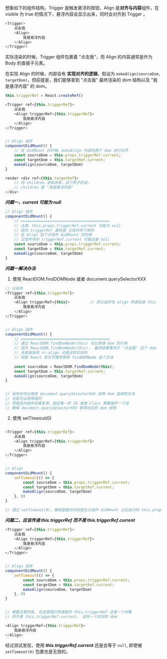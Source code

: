 想象如下的组件结构，Trigger 是触发悬浮的按钮，Align 是**对齐与内容**组件，在 visible 为 true 的情况下，悬浮内容会显示出来，同时会对齐到 Trigger 。 

```js
<Trigger>
    点击我
    <Align>
        我是悬浮内容
    </Align>
</Trigger>
```

实际渲染的时候，Trigger 组件包裹着 "点击我"，而 Align 的内容通常是作为 Body 的直接子元素。  

在实现 Align 的时候，内部会有 **实现对齐的逻辑**，假设为 `makeAlign(sourceDom, targetDom)`，但前提是，我们能够拿到 "点击我" 最终渲染的 dom 结构以及 "我是悬浮内容" 的 dom。  

```js
this.triggerRef = React.createRef()

<Trigger ref={this.triggerRef}>
    点击我
    <Align triggerRef={this.triggerRef}>
        我是悬浮内容
    </Align>
</Trigger>


// Align 组件
componentDidMount() {
    // 在 didMount 的时候，makeAlign 内部将两个 dom 进行对齐
    const sourceDom = this.props.triggerRef.current;
    const targetDom = this.targetRef.current;
    makeAlign(sourceDom, targetDom)
}

render <div ref={this.targetRef}>
    // 将 children 渲染进来，这个例子的话，
    // children 是 "我是悬浮内容"
</div>
```

***问题一，current 可能为 null***  

```js
// Align 组件
componentDidMount() {
    // ========================================
    // 注意，this.props.triggerRef.current 可能为 null
    // 因为 triggerRef 属性是 父组件传下来的
    // 在 Align 这个子组件 didMount 的时候
    // 父组件中的 triggerRef.current 可能还是 null
    const sourceDom = this.props.triggerRef.current;
    const targetDom = this.targetRef.current;
    makeAlign(sourceDom, targetDom)
}
```

***问题一解决办法***  

1. 使用 ReactDOM.findDOMNode  或者 document.querySelectorXXX

```js
// 父组件
<Trigger ref={this.triggerRef}>
    点击我
    <Align triggerRef={this}>         // 即父组件往 align 传递自身 this
        我是悬浮内容
    </Align>
</Trigger>


// Align 组件
componentDidMount() {
    // ========================================
    // 通过 ReactDOM.findDomNode(this) 可以获得 dom 的引用
    // 因为 ReactDOM.findDomNode(this)， 最终结果等同于 "点击我" 这个 dom
    // 先前版本的 rc-align 也是这样实现的
    // 但是 React 官方不推荐使用 findDOMNode 这个方法
    
    const sourceDom = ReactDOM.findDomNode(this);
    const targetDom = this.targetRef.current;
    makeAlign(sourceDom, targetDom)
}


// 另外你可以使用 document.querySelectorXXX 这种 dom 选择的办法
// 也是可以获得值的
// 但是因为组件会被复用，因此唯一的 ID 或者 Class 需要维护一个池
// 确保 document.querySelectorXXX 获得对应的 dom 结构
```

2. 使用 setTimeout(0)

```js

<Trigger ref={this.triggerRef}>
    点击我
    <Align triggerRef={this.triggerRef}>
        我是悬浮内容
    </Align>
</Trigger>


// Align
componentDidMount() {
    setTimeout(() => {
        const sourceDom = this.props.triggerRef.current;
        const targetDom = this.targetRef.current;
        makeAlign(sourceDom, targetDom)
    }, 0)
}

// 通过 setTimeout(0)，确保里面的代码是在父组件 didMount 之后执行的 this.props.triggerRef.current 就是有值的
```

***问题二，应该传递 this.triggerRef 而不是 this.triggerRef.current***  

```js
<Trigger ref={this.triggerRef}>
    点击我
    <Align triggerRef={this.triggerRef}>
        我是悬浮内容
    </Align>
</Trigger>


// Align 组件
componentDidMount() {
    setTimeout(() => {
        const sourceDom = this.props.triggerRef.current;
        const targetDom = this.targetRef.current;
        makeAlign(sourceDom, targetDom)
    }, 0)
}


// 需要注意的是, 在这里我们传递是的 this.triggerRef 这是一个对象
// 而不是 this.triggerRef.current， 这样一个实际的 dom

<Align triggerRef={this.triggerRef}>
    我是悬浮内容
</Align>
```

经过测试发现，使用 ***this.triggerRef.current*** 还是会等于 `null`, 即使被 `setTimeout(0)` 包裹也是无效的。  